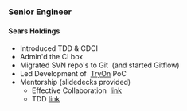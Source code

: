 <h3>Senior Engineer</h3>
<h4 class="accent-primary">Sears Holdings</h4>
<ul>
  <li>Introduced <span class="accent-secondary">TDD</span> &amp; <span class="accent-secondary">CDCI</span></li>
  <li>Admin'd the <span class="accent-secondary">CI</span> box</li>
  <li>Migrated SVN repo's to <span class="accent-secondary">Git</span> &nbsp;<span class="muted">(and started Gitflow)</span></li>
  <li>Led Development of &nbsp;<a href="https://play.google.com/store/apps/details?id=com.sears.tryon" title="Google Play" target="_blank">TryOn</a> PoC</li>
  <li>Mentorship <span class="muted">(slidedecks provided)</span><ul style="list-style-type: circle;">
      <li>
        Effective Collaboration&nbsp;
        <a href="https://docs.google.com/presentation/d/1e-Bx0wd6kviqzKao5wjbj7Vyk2Nc7N1v8BeM6LGrCGg/pub?start=false&loop=false&delayms=3000" target="_blank">link</a>
      </li>
      <li>
        TDD
        <a href="https://docs.google.com/presentation/d/1FJiKT8W6KqHiHQn2rUs0LL6pf2PQODdW4fHBaiCDHGs/pub?start=false&loop=false&delayms=3000#slide=id.p" target="_blank">link</a>
      </li>
  </ul></li>
</ul>
